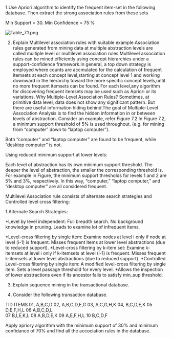 1.Use Apriori algorithm to identify the frequent item-set in the following database. Then extract the strong association rules from these sets

Min Support = 30.  Min Confidence = 75 %

 ![Table_7.1.png](/Images/Table_7.1.png)


2. Explain Multilevel association rules with suitable example 
Association rules generated from mining data at multiple abstraction levels are called multiple level or multilevel association rules.Multilevel association rules can be mined efficiently using concept hierarchies under a support-confidence framework.In general, a top down strategy is employed where counts are accmulated for the calculation of frequent itemsets at each concept level,starting at concept level 1 and working downward in the hierarchy toward the more specific concept levels,until no more frequent itemsets can be found. For each level,any algorithm for discovering frequent itemsets may be used such as Apriori or its variations.
Why Multiple-Level Association Rules?
Sometimes, at primitive data level, data does not show 
any significant pattern. But there are useful information hiding behind.The goal of Multiple-Level Association Analysis is to 
find  the hidden information in or between levels of abstraction.
Consider an example,
refer Figure 7.2
In Figure 7.2, a minimum support threshold of 5% is used throughout.
(e.g. for mining from “computer” down to “laptop computer”).

Both “computer” and “laptop computer” are found to be frequent, while “desktop computer” is not.

Using reduced minimum support at lower levels:

  Each level of abstraction has its own minimum support threshold.
  The deeper the level of abstraction, the smaller the corresponding threshold is.
  For example in Figure, the minimum support thresholds for levels 1 and 2 are 5% and 3%, respectively.
  In this way, “computer,” “laptop computer,” and “desktop computer” are all considered frequent.
  
  Multilevel Association rule consists of alternate search strategies and Controlled level cross filtering:

1.Alternate Search Strategies:

   *Level by level independent:
        Full breadth search.
        No background knowledge in pruning.
        Leads to examine lot of infrequent items.

   *Level-cross filtering by single item:
        Examine nodes at level i only if node at level (i-1) is frequent.
        Misses frequent items at lower level abstractions (due to reduced support).
   *Level-cross filtering by k-item set:
        Examine k-itemsets at level i only if k-itemsets at level (i-1) is frequent.
        Misses frequent k-itemsets at lower level abstractions (due to reduced support).
   *Controlled Level-cross filtering by single item:
        A modified level-cross filtering by single item.
        Sets a level passage threshold for every level.
   *Allows the inspection of lower abstractions even if its ancestor fails to satisfy min_sup threshold.


3. Explain sequence mining in the transactional database.

4. Consider the following transaction database.

TID	ITEMS
01,	A,B,C,D
02, 	A,B,C,D,E,G
03,	A,C,G,H,K
04,	B,C,D,E,K
05	D,E,F,H,L
06	A,B,C,D,L	
07	B,I,E,K,L
08	A,B,D,E,K
09	A,E,F,H,L
10	B,C,D,F

Apply apriory algorithm with the minimum support of 30% and minimum confidance of 70% and find all the accociation rules in the database.

	
